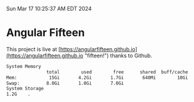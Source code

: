 Sun Mar 17 10:25:37 AM EDT 2024

# Angular Fifteen


This project is live at [https://angularfifteen.github.io](https://angularfifteen.github.io "fifteen!") thanks to Github.

```bash
System Memory
               total        used        free      shared  buff/cache   available
Mem:            15Gi       4.2Gi       1.7Gi       640Mi        10Gi        11Gi
Swap:          8.0Gi       1.0Gi       7.0Gi
System Storage
1.2G	.
```
